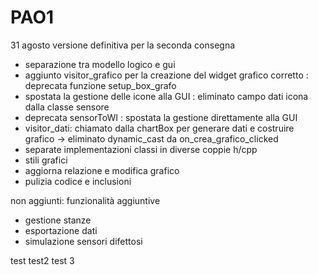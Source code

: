 # PAO1
31 agosto
versione definitiva per la seconda consegna
- separazione tra modello logico e gui
- aggiunto visitor_grafico per la creazione del widget grafico corretto : deprecata funzione setup_box_grafo
- spostata la gestione delle icone alla GUI : eliminato campo dati icona dalla classe sensore
- deprecata sensorToWI : spostata la gestione direttamente alla GUI
- visitor_dati: chiamato dalla chartBox per generare dati e costruire grafico -> eliminato dynamic_cast da on_crea_grafico_clicked
- separate implementazioni classi in diverse coppie h/cpp
- stili grafici
- aggiorna relazione e modifica grafico
- pulizia codice e inclusioni

non aggiunti: funzionalità aggiuntive
- gestione stanze
- esportazione dati
- simulazione sensori difettosi

test
test2
test 3
